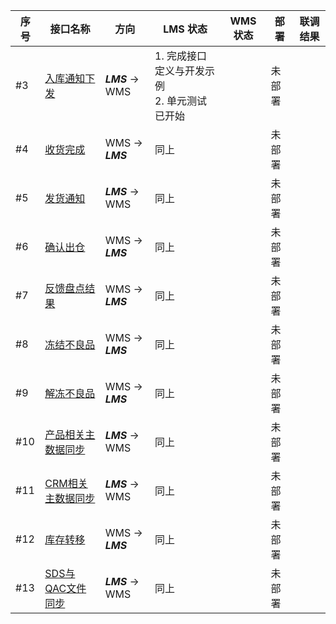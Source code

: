 
| 序号 | 接口名称                                                     | 方向              | LMS 状态                                          | WMS 状态 | 部署   | 联调结果 |
| ---- | ------------------------------------------------------------ | ----------------- | ------------------------------------------------- | -------- | ------ | -------- |
| #3   | [入库通知下发](https://wicrenetwed.github.io/wms/InboundOrderIssued) | ***LMS***  -> WMS | 1. 完成接口定义与开发示例 <br/>2.  单元测试已开始 |          | 未部署 |          |
| #4   | [收货完成](https://wicrenetwed.github.io/wms/ReceiptCompletedWaybills) | WMS -> ***LMS***  | 同上                                              |          | 未部署 |          |
| #5   | [发货通知](https://wicrenetwed.github.io/wms/LoadShippingNotice) | ***LMS*** -> WMS  | 同上                                              |          | 未部署 |          |
| #6   | [确认出仓](https://wicrenetwed.github.io/wms/OutWarehouseInformation) | WMS -> ***LMS***  | 同上                                              |          | 未部署 |          |
| #7   | [反馈盘点结果](https://wicrenetwed.github.io/wms/InventCountJournal) | WMS -> ***LMS***  | 同上                                              |          | 未部署 |          |
| #8   | [冻结不良品](https://wicrenetwed.github.io/wms/FreezeUnfreezeBarcode) | WMS -> ***LMS***  | 同上                                              |          | 未部署 |          |
| #9   | [解冻不良品](https://wicrenetwed.github.io/wms/FreezeUnfreezeBarcode) | WMS -> ***LMS***  | 同上                                              |          | 未部署 |          |
| #10  | [产品相关主数据同步](https://wicrenetwed.github.io/wms/ProductMasterdata) | ***LMS*** -> WMS  | 同上                                              |          | 未部署 |          |
| #11  | [CRM相关主数据同步](https://wicrenetwed.github.io/wms/CRMMasterdata) | ***LMS*** -> WMS  | 同上                                              |          | 未部署 |          |
| #12  | [库存转移](https://wicrenetwed.github.io/wms/InventTransferJournal) | WMS -> ***LMS***  | 同上                                              |          | 未部署 |          |
| #13  | [SDS与QAC文件同步](https://wicrenetwed.github.io/wms/SdsAndQACFile) | ***LMS*** -> WMS  | 同上                                              |          | 未部署 |          |


